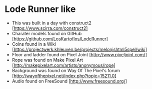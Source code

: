 # Lode Runner like

- This was built in a day with construct2 [https://www.scirra.com/construct2]
- Charater models found on GitHub [https://github.com/LosKartoflos/LodeRunner]
- Coins found in a Wiki [https://projectwerk.khleuven.be/projects/melonjshtml5spel/wiki]
- Floor and ladder found on Pixel Joint [http://www.pixeljoint.com/]
- Rope was found on Make Pixel Art [http://makepixelart.com/artists/anonymous/rope]
- Background was found on Way Of The Pixel's forum [http://wayofthepixel.net/index.php?topic=15211.0]
- Audio found on FreeSound [http://www.freesound.org/]
